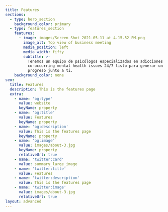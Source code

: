 ```yaml
---
title: Features
sections:
  - type: hero_section
    background_color: primary
  - type: features_section
    features:
      - image: images/Screen Shot 2021-05-11 at 4.15.52 PM.png
        image_alt: Top view of business meeting
        media_position: left
        media_width: fifty
        subtitle: >-
          Tenemos un equipo de psicólogos especializados en adicciones y
          co-occurring mental health issues 24/7 listo para generar un plan de
          progreso junto a ti.
    background_color: none
seo:
  title: Features
  description: This is the features page
  extra:
    - name: 'og:type'
      value: website
      keyName: property
    - name: 'og:title'
      value: Features
      keyName: property
    - name: 'og:description'
      value: This is the features page
      keyName: property
    - name: 'og:image'
      value: images/about-3.jpg
      keyName: property
      relativeUrl: true
    - name: 'twitter:card'
      value: summary_large_image
    - name: 'twitter:title'
      value: Features
    - name: 'twitter:description'
      value: This is the features page
    - name: 'twitter:image'
      value: images/about-3.jpg
      relativeUrl: true
layout: advanced
---
```

